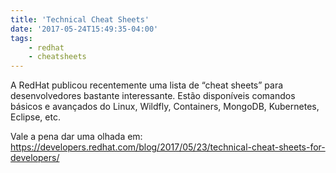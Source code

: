 ```yaml
---
title: 'Technical Cheat Sheets'
date: '2017-05-24T15:49:35-04:00'
tags:
    - redhat
    - cheatsheets
---
```


A RedHat publicou recentemente uma lista de “cheat sheets” para desenvolvedores bastante interessante. Estão disponíveis comandos básicos e avançados do Linux, Wildfly, Containers, MongoDB, Kubernetes, Eclipse, etc.

Vale a pena dar uma olhada em: <https://developers.redhat.com/blog/2017/05/23/technical-cheat-sheets-for-developers/>
